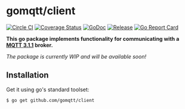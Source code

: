 # gomqtt/client

[![Circle CI](https://img.shields.io/circleci/project/gomqtt/client.svg)](https://circleci.com/gh/gomqtt/client)
[![Coverage Status](https://coveralls.io/repos/gomqtt/client/badge.svg?branch=master&service=github)](https://coveralls.io/github/gomqtt/client?branch=master)
[![GoDoc](https://godoc.org/github.com/gomqtt/client?status.svg)](http://godoc.org/github.com/gomqtt/client)
[![Release](https://img.shields.io/github/release/gomqtt/client.svg)](https://github.com/gomqtt/client/releases)
[![Go Report Card](http://goreportcard.com/badge/gomqtt/client)](http://goreportcard.com/report/gomqtt/client)

**This go package implements functionality for communicating with a [MQTT 3.1.1](http://docs.oasis-open.org/mqtt/mqtt/v3.1.1/) broker.**

_The package is currently WIP and will be available soon!_

## Installation

Get it using go's standard toolset:

```bash
$ go get github.com/gomqtt/client
```
